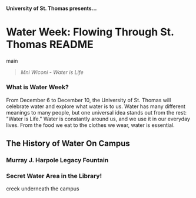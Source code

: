 #### University of St. Thomas presents...

# Water Week: Flowing Through St. Thomas README
main

> *Mni Wiconi - Water is Life*

### What is Water Week?
From December 6 to December 10, the University of St. Thomas will celebrate water and explore what water is to us. Water has many different meanings to many people, but one universal idea stands out from the rest: "Water is Life." Water is constantly around us, and we use it in our everyday lives. From the food we eat to the clothes we wear, water is essential. 

## The History of Water On Campus


### Murray J. Harpole Legacy Fountain

### Secret Water Area in the Library! 
creek underneath the campus

